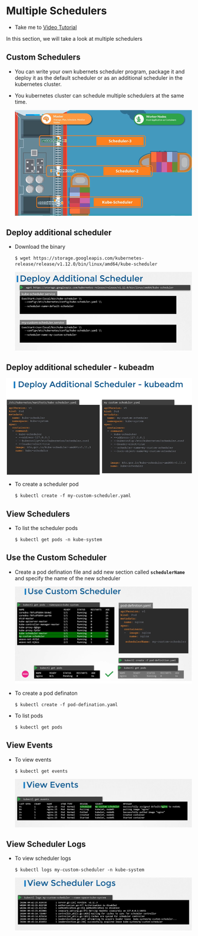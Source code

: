 # Multiple Schedulers 
  - Take me to [Video Tutorial](https://kodekloud.com/courses/539883/lectures/9815299)

In this section, we will take a look at multiple schedulers

## Custom Schedulers
- You can write your own kubernets scheduler program, package it and deploy it as the default scheduler or as an additional scheduler in the kubernetes cluster. 
- You kubernetes cluster can schedule multiple schedulers at the same time.

  ![ms](../../images/ms.PNG)
  
## Deploy additional scheduler
- Download the binary
  ```
  $ wget https://storage.googleapis.com/kubernetes-release/release/v1.12.0/bin/linux/amd64/kube-scheduler
  ```
  ![das](../../images/das.PNG)
  
## Deploy additional scheduler - kubeadm

  ![dask](../../images/dask.PNG)
  
  - To create a scheduler pod
    ```
    $ kubectl create -f my-custom-scheduler.yaml
    ```
  
## View Schedulers
- To list the scheduler pods
  ```
  $ kubectl get pods -n kube-system
  ```

## Use the Custom Scheduler
- Create a pod defination file and add new section called **`schedulerName`** and specify the name of the new scheduler

  ![cs](../../images/cs.png)
  
- To create a pod definaton
  ```
  $ kubectl create -f pod-defination.yaml
  ```
- To list pods
  ```
  $ kubectl get pods
  ```

## View Events
- To view events
  ```
  $ kubectl get events
  ```
  ![cs1](../../images/cs1.PNG)
  
## View Scheduler Logs
- To view scheduler logs
  ```
  $ kubectl logs my-custom-scheduler -n kube-system
  ```
  ![cs2](../../images/cs2.PNG)
  

  
